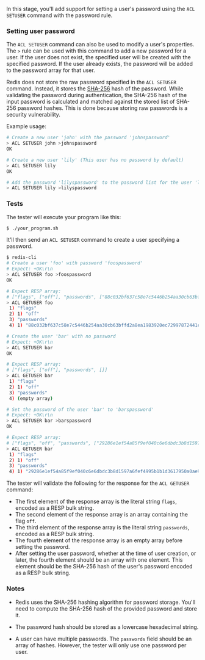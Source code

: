 In this stage, you'll add support for setting a user's password using the `ACL SETUSER` command with the password rule.

### Setting user password

The `ACL SETUSER` command can also be used to modify a user's properties. The `>` rule can be used with this command to add a new password for a user. If the user does not exist, the specified user will be created with the specified password. If the user already exists, the password will be added to the password array for that user.

Redis does not store the raw password specified in the `ACL SETUSER` command. Instead, it stores the [SHA-256](https://blog.boot.dev/cryptography/how-sha-2-works-step-by-step-sha-256/) hash of the password. While validating the password during authentication, the SHA-256 hash of the input password is calculated and matched against the stored list of SHA-256 password hashes. This is done because storing raw passwords is a security vulnerability.

Example usage:

```bash
# Create a new user 'john' with the password 'johnspassword'
> ACL SETUSER john >johnspassword
OK

# Create a new user 'lily' (This user has no password by default)
> ACL SETUSER lily
OK

# Add the password 'lilyspassword' to the password list for the user 'lily'
> ACL SETUSER lily >lilyspassword
```

### Tests

The tester will execute your program like this:

```bash
$ ./your_program.sh
```

It'll then send an `ACL SETUSER` command to create a user specifying a password.

```bash
$ redis-cli
# Create a user 'foo' with password 'foospassword'
# Expect: +OK\r\n
> ACL SETUSER foo >foospassword
OK

# Expect RESP array: 
# ["flags", ["off"], "passwords", ["88c032bf637c58e7c5446b254aa30cb63bffd2a8ea1983920ec72997872441c1"]]
> ACL GETUSER foo
 1) "flags"
 2) 1) "off"
 3) "passwords"
 4) 1) "88c032bf637c58e7c5446b254aa30cb63bffd2a8ea1983920ec72997872441c1"

# Create the user 'bar' with no password
# Expect: +OK\r\n
> ACL SETUSER bar
OK

# Expect RESP array:
# ["flags", ["off"], "passwords", []]
> ACL GETUSER bar
 1) "flags"
 2) 1) "off"
 3) "passwords"
 4) (empty array)

# Set the password of the user 'bar' to 'barspassword'
# Expect: +OK\r\n
> ACL SETUSER bar >barspassword
OK

# Expect RESP array:
# ["flags", "off", "passwords", ["29286e1ef54a85f9ef040c6e6dbdc3b8d1597a6fef4995b1b1d3617950a0ae93"], "commands", "-@all"]
> ACL GETUSER bar
 1) "flags"
 2) 1) "off"
 3) "passwords"
 4) 1) "29286e1ef54a85f9ef040c6e6dbdc3b8d1597a6fef4995b1b1d3617950a0ae93"
```

The tester will validate the following for the response for the `ACL GETUSER` command:

- The first element of the response array is the literal string `flags`, encoded as a RESP bulk string.
- The second element of the response array is an array containing the flag `off`.
- The third element of the response array is the literal string `passwords`, encoded as a RESP bulk string.
- The fourth element of the response array is an empty array before setting the password.
- After setting the user password, whether at the time of user creation, or later, the fourth element should be an array with one element. This element should be the SHA-256 hash of the user's password encoded as a RESP bulk string.


### Notes

- Redis uses the SHA-256 hashing algorithm for password storage. You'll need to compute the SHA-256 hash of the provided password and store it.

- The password hash should be stored as a lowercase hexadecimal string.

- A user can have multiple passwords. The `passwords` field should be an array of hashes. However, the tester will only use one password per user.